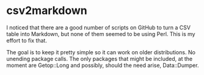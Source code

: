 # csv2markdown
I noticed that there are a good number of scripts on GitHub to turn a CSV table into Markdown, but none of them
seemed to be using Perl. This is my effort to fix that.

The goal is to keep it pretty simple so it can work on older distributions. No unending package calls. The only
packages that might be included, at the moment are Getop::Long and possibly, should the need arise, Data::Dumper.
